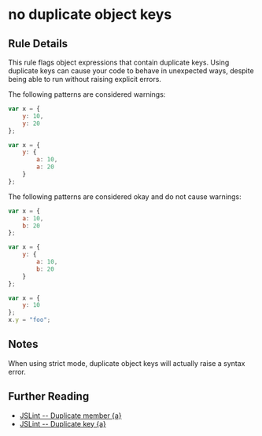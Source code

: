 # no duplicate object keys

## Rule Details

This rule flags object expressions that contain duplicate keys. Using
duplicate keys can cause your code to behave in unexpected ways, despite
being able to run without raising explicit errors.

The following patterns are considered warnings:

```js
var x = {
    y: 10,
    y: 20
};

var x = {
    y: {
        a: 10,
        a: 20
    }
};
```

The following patterns are considered okay and do not cause warnings:

```js
var x = {
    a: 10,
    b: 20
};

var x = {
    y: {
        a: 10,
        b: 20
    }
};

var x = {
    y: 10
};
x.y = "foo";
```

## Notes

When using strict mode, duplicate object keys will actually raise a 
syntax error.

## Further Reading

* [JSLint -- Duplicate member {a}](http://jslinterrors.com/duplicate-member-a/)
* [JSLint -- Duplicate key {a}](http://jslinterrors.com/duplicate-key-a/)
